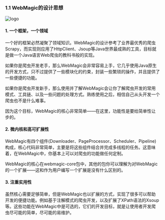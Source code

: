### 1.1 WebMagic的设计思想

![logo](https://raw.github.com/code4craft/webmagic/master/assets/logo.jpg)

#### 1. 一个框架，一个领域

一个好的框架必然凝聚了领域知识。WebMagic的设计参考了业界最优秀的爬虫Scrapy，而实现则应用了HttpClient、Jsoup等Java世界最成熟的工具，目标就是做一个Java语言Web爬虫的教科书般的实现。

如果你是爬虫开发老手，那么WebMagic会非常容易上手，它几乎使用Java原生的开发方式，只不过提供了一些模块化的约束，封装一些繁琐的操作，并且提供了一些便捷的功能。

如果你是爬虫开发新手，那么使用并了解WebMagic会让你了解爬虫开发的常用模式、工具链、以及一些问题的处理方式。熟练使用之后，相信自己从头开发一个爬虫也不是什么难事。

因为这个目标，WebMagic的核心非常简单——在这里，功能性是要给简单性让步的。

#### 2. 微内核和高可扩展性

WebMagic有四个组件(Downloader、PageProcessor、Scheduler、Pipeline)构成，核心代码非常简单，主要是将这些组件结合并完成多线程的任务。这意味着，在WebMagic中，你基本上可以对爬虫的功能做任何定制。

WebMagic的核心在webmagic-core包中，其他的包你可以理解为对WebMagic的一个扩展——这和作为用户编写一个扩展是没有什么区别的。

#### 3. 注重实用性

虽然核心需要足够简单，但是WebMagic也以扩展的方式，实现了很多可以帮助开发的便捷功能。例如基于注解模式的爬虫开发，以及扩展了XPath语法的Xsoup等。这些功能在WebMagic中是可选的，它们的开发目标，就是让使用者开发爬虫尽可能的简单，尽可能的易维护。